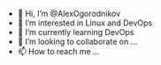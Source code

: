 - 👋 Hi, I’m @AlexOgorodnikov
- 👀 I’m interested in Linux and DevOps 
- 🌱 I’m currently learning DevOps
- 💞️ I’m looking to collaborate on ...
- 📫 How to reach me ...

<!---
AlexOgorodnikov/AlexOgorodnikov is a ✨ special ✨ repository because its `README.md` (this file) appears on your GitHub profile.
You can click the Preview link to take a look at your changes.
--->
